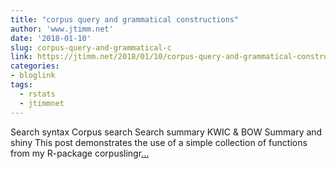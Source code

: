 ```yaml
---
title: "corpus query and grammatical constructions"
author: 'www.jtimm.net'
date: '2018-01-10'
slug: corpus-query-and-grammatical-c
link: https://jtimm.net/2018/01/10/corpus-query-and-grammatical-constructions/
categories:
- bloglink
tags:
  - rstats
  - jtimmnet
---
```


Search syntax Corpus search Search summary KWIC & BOW Summary and shiny This post demonstrates the use of a simple collection of functions from my R-package corpuslingr[... <i class="fas fa-external-link-alt"></i>](https://jtimm.net/2018/01/10/corpus-query-and-grammatical-constructions/)

